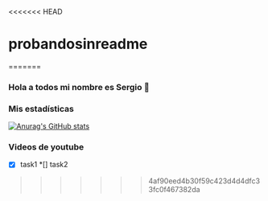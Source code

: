 <<<<<<< HEAD
# probandosinreadme
=======
### Hola a todos mi nombre es Sergio 👋
### Mis estadísticas

[![Anurag's GitHub stats](https://github-readme-stats.vercel.app/api?username=originalfourier)](https://github.com/anuraghazra/github-readme-stats)

### Videos de youtube

<!-- YOUTUBE:START -->

*[X] task1
*[] task2


<!-- YOUTUBE:END -->
<!--
**originalfourier/originalfourier** is a ✨ _special_ ✨ repository because its `README.md` (this file) appears on your GitHub profile.

Here are some ideas to get you started:

- 🔭 I’m currently working on ...
- 🌱 I’m currently learning ...
- 👯 I’m looking to collaborate on ...
- 🤔 I’m looking for help with ...
- 💬 Ask me about ...
- 📫 How to reach me: ...
- 😄 Pronouns: ...
- ⚡ Fun fact: ...
-->
>>>>>>> 4af90eed4b30f59c423d4d4dfc33fc0f467382da
